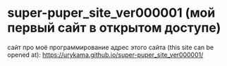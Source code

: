 # super-puper_site_ver000001 (мой первый сайт в открытом доступе)
сайт про моё программирование
адрес этого сайта (this site can be opened at):
https://urykama.github.io/super-puper_site_ver000001/
